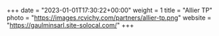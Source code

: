 +++
date = "2023-01-01T17:30:22+00:00"
weight = 1
title = "Allier TP"
photo = "https://images.rcvichy.com/partners/allier-tp.png"
website = "https://gaulminsarl.site-solocal.com/"
+++